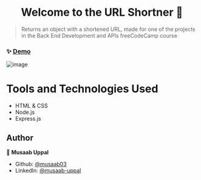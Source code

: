 <h1 align="center">Welcome to the URL Shortner 👋</h1>

> Returns an object with a shortened URL, made for one of the projects in the Back End Development and APIs freeCodeCamp course

### ✨ [Demo](https://build-a-url-shortner.mu668.repl.co/)

![image](https://user-images.githubusercontent.com/103457332/236342004-65d8b061-1dcd-41f2-acc9-2abbebca5004.png)

# Tools and Technologies Used
- HTML & CSS
- Node.js
- Express.js

## Author

👤 **Musaab Uppal**

* Github: [@musaab03](https://github.com/musaab03)
* LinkedIn: [@musaab-uppal](https://linkedin.com/in/musaab-uppal)
